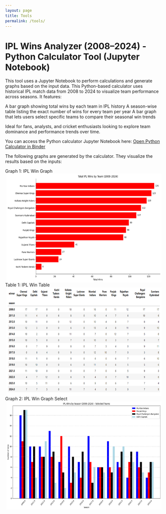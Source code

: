 ```yaml
---
layout: page
title: Tools
permalink: /tools/
---
```


# IPL Wins Analyzer (2008–2024) - Python Calculator Tool (Jupyter Notebook)

This tool uses a Jupyter Notebook to perform calculations and generate graphs based on the input data. This Python-based calculator uses historical IPL match data from 2008 to 2024 to visualize team performance across seasons. It features:

A bar graph showing total wins by each team in IPL history
A season-wise table listing the exact number of wins for every team per year
A bar graph that lets users select specific teams to compare their seasonal win trends

Ideal for fans, analysts, and cricket enthusiasts looking to explore team dominance and performance trends over time.

You can access the Python calculator Jupyter Notebook here: [Open Python Calculator in Binder](https://hub.2i2c.mybinder.org/user/arshnoorsinghthind-knes381final-adiqxtma/doc/tree/pythonfinalproject.ipynb)


The following graphs are generated by the calculator. They visualize the results based on the inputs:

Graph 1: IPL Win Graph
<img src="https://raw.githubusercontent.com/ArshnoorSinghThind/knes381Final/refs/heads/main/images/illustrations/IPL_Win_Graph.png.png" class="img-fluid" width="500" height="350" align="right">

Table 1: IPL Win Table
<img src="https://raw.githubusercontent.com/ArshnoorSinghThind/knes381Final/refs/heads/main/images/illustrations/IPL_Win_Table.png.png" class="img-fluid" width="500" height="350" align="right">

Graph 2: IPL Win Graph Select
<img src="https://raw.githubusercontent.com/ArshnoorSinghThind/knes381Final/refs/heads/main/images/illustrations/IPL_Win_Graph_Select.png.png" class="img-fluid" width="500" height="350" align="right">

